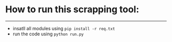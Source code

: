 # How to run this scrapping tool:
---

- insatll all modules using `pip install -r req.txt`
- run the code using `python run.py`
